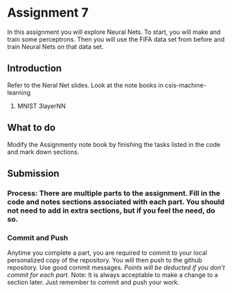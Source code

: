 # Assignment 7
In this assignment you will explore Neural Nets.  To start, you will make and train some perceptrons.  Then you will use the FIFA data set from before and train Neural Nets on that data set.

## Introduction
Refer to the Neral Net slides.  Look at the note books in csis-machine-learning
1. MNIST 3layerNN

  

## What to do
Modify the Assignmenty note book by finishing the tasks listed in the code and mark down sections.
## Submission
### Process:  There are multiple parts to the assignment. Fill in the code and notes sections associated with each part.  You should not need to add in extra sections, but if you feel the need, do so.   
### Commit and Push
Anytime you complete a part, you are required to commit to your local personalized copy of the repository. You will then push to the github repository.  Use good commit messages.  _Points will be deducted if you don't commit for each part._  Note:  It is always acceptable to make a change to a section later. Just remember to commit and push your work.
